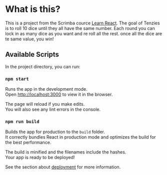# What is this?

This is a project from the Scrimba cource [Learn React](https://scrimba.com/learn/learnreact).
The goal of Tenzies is to roll 10 dice until they all have the same number.  Each round you can 
lock in as many dice as you want and re roll all the rest.  once all the dice are te same value, you win!

## Available Scripts

In the project directory, you can run:

### `npm start`

Runs the app in the development mode.\
Open [http://localhost:3000](http://localhost:3000) to view it in the browser.

The page will reload if you make edits.\
You will also see any lint errors in the console.

### `npm run build`

Builds the app for production to the `build` folder.\
It correctly bundles React in production mode and optimizes the build for the best performance.

The build is minified and the filenames include the hashes.\
Your app is ready to be deployed!

See the section about [deployment](https://facebook.github.io/create-react-app/docs/deployment) for more information.
